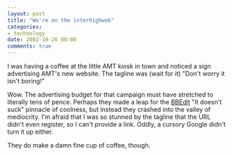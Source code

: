 ```yaml
---
layout: post
title: "We're on the interhighweb"
categories:
- technology
date: 2002-10-26 00:00
comments: true
---
```


<p>I was having a coffee at the little AMT kiosk in town and noticed a sign advertising AMT's new website. The tagline was (wait for it) "Don't worry it isn't boring!"</p>

<p>Wow. The advertising budget for that campaign must have stretched to literally tens of pence. Perhaps they made a leap for the <a href="http://www.bbedit.com/">BBEdit</a> "It doesn't suck" pinnacle of coolness, but instead they crashed into the valley of mediocrity. I'm afraid that I was so stunned by the tagline that the URL didn't even register, so I can't provide a link. Oddly, a cursory Google didn't turn it up either.</p>

<p>They do make a damn fine cup of coffee, though.</p>


